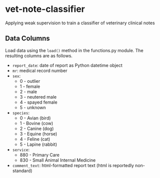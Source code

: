 # vet-note-classifier
Applying weak supervision to train a classifier of veterinary clinical notes

## Data Columns
Load data using the `load()` method in the functions.py module. The resulting columns are as follows.
* `report_date`: date of report as Python datetime object
* `mr`: medical record number
* `sex`:
  * 0 - outlier
  * 1 - female
  * 2 - male
  * 3 - neutered male
  * 4 - spayed female
  * 5 - unknown
* `species`:
  * 0 - Avian (bird)
  * 1 - Bovine (cow)
  * 2 - Canine (dog)
  * 3 - Equine (horse)
  * 4 - Feline (cat)
  * 5 - Lapine (rabbit)
* `service`:
  * 880 - Primary Care
  * 830 - Small Animal Internal Medicine
* `comment_text`: html-formatted report text (html is reportedly non-standard)
